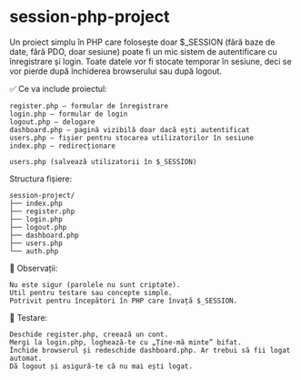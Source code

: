 # session-php-project

Un proiect simplu în PHP care folosește doar $_SESSION (fără baze de date, fără PDO, doar sesiune) poate fi un mic sistem de autentificare cu înregistrare și login. Toate datele vor fi stocate temporar în sesiune, deci se vor pierde după închiderea browserului sau după logout.

✅ Ce va include proiectul:
```
register.php – formular de înregistrare
login.php – formular de login
logout.php – delogare
dashboard.php – pagină vizibilă doar dacă ești autentificat
users.php – fișier pentru stocarea utilizatorilor în sesiune
index.php – redirecționare

users.php (salvează utilizatorii în $_SESSION)
```

Structura fișiere:
```
session-project/
├── index.php
├── register.php
├── login.php
├── logout.php
├── dashboard.php
├── users.php
└── auth.php

```


📝 Observații:
```
Nu este sigur (parolele nu sunt criptate).
Util pentru testare sau concepte simple.
Potrivit pentru începători în PHP care învață $_SESSION.
```

🧪 Testare:
```
Deschide register.php, creează un cont.
Mergi la login.php, loghează-te cu „Ține-mă minte” bifat.
Închide browserul și redeschide dashboard.php. Ar trebui să fii logat automat.
Dă logout și asigură-te că nu mai ești logat.

```
